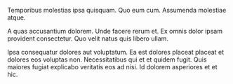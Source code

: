Temporibus molestias ipsa quisquam. Quo eum cum. Assumenda molestiae atque.
 A quas accusantium dolorem. Unde facere rerum et. Ex omnis dolor ipsam provident consectetur. Quo velit natus quis libero ullam.
 Ipsa consequatur dolores aut voluptatum. Ea est dolores placeat placeat et dolores eos voluptas non. Necessitatibus qui et et quidem fugit. Quis maiores fugiat explicabo veritatis eos ad nisi. Id dolorem asperiores et et hic.